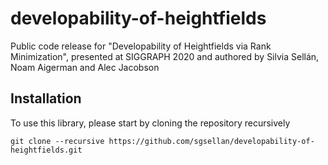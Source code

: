 # developability-of-heightfields
Public code release for "Developability of Heightfields via Rank Minimization", presented at SIGGRAPH 2020 and authored by Silvia Sellán, Noam Aigerman and Alec Jacobson



## Installation
To use this library, please start by cloning the repository recursively
```
git clone --recursive https://github.com/sgsellan/developability-of-heightfields.git
```

